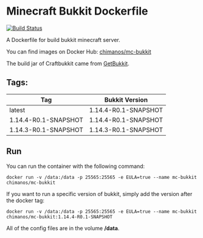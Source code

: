 # Minecraft Bukkit Dockerfile
[![Build Status](https://api.travis-ci.org/chimanos/minecraft-bukkit-dockerfile.svg?branch=master)](https://travis-ci.org/chimanos/minecraft-bukkit-dockerfile)

A Dockerfile for build bukkit minecraft server. 

You can find images on Docker Hub: [chimanos/mc-bukkit](https://cloud.docker.com/repository/docker/chimanos/mc-bukkit/)

The build jar of Craftbukkit came from  [GetBukkit](https://getbukkit.org/download/craftbukkit).

## Tags: 
| Tag        | Bukkit Version | 
| ------------- |:-------------:| 
| latest      | 1.14.4-R0.1-SNAPSHOT | 
| 1.14.4-R0.1-SNAPSHOT      | 1.14.4-R0.1-SNAPSHOT |
| 1.14.3-R0.1-SNAPSHOT      | 1.14.3-R0.1-SNAPSHOT |   

## Run

You can run the container with the following command:

`
    docker run -v /data:/data -p 25565:25565 -e EULA=true --name mc-bukkit chimanos/mc-bukkit
`

If you want to run a specific version of bukkit, simply add the version after the docker tag:

`
    docker run -v /data:/data -p 25565:25565 -e EULA=true --name mc-bukkit chimanos/mc-bukkit:1.14.4-R0.1-SNAPSHOT
`

All of the config files are in the volume **/data**.
 
